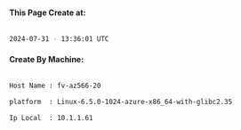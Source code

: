 
   
#### This Page Create at:

```bash

2024-07-31 - 13:36:01 UTC

```

#### Create By Machine:

```bash

Host Name : fv-az566-20

platform  : Linux-6.5.0-1024-azure-x86_64-with-glibc2.35

Ip Local  : 10.1.1.61

```

